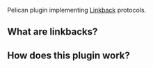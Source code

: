 Pelican plugin implementing [Linkback](https://en.wikipedia.org/wiki/Linkback) protocols.

## What are linkbacks?

## How does this plugin work?

